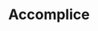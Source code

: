 ---
layout: firm_page
title: "Accomplice"
id: "accomplice.co"
permalink: "/accompliceaccomplice.co/"
website: "https://accomplice.co"
offices: "Boston (United States)"
investment_stages: "Seed, Series A"
portfolio_companies: "AngelList, Carbon Black, Coinlist, Currencycloud, DraftKings, FalconX, FLOW, Freshbooks, Integral Ad Science, Hopper, HQO, Luna, Near, Orchard, Patreon, PillPack, Plastiq, Recorded Future, SecurityScorecard, Skillz, Veracode, Work Human, WHOOP, Zoopla"
portfolio_link: ""
investment_markets: "cybersecurity, eSports, data analytics"
founded_year: "2015"
description: "Accomplice is a venture firm and contemporary family office. They are high conviction, concentrated, patient investors and founders behind the Spearhead operator-angel movement and Accomplice Blockchain."
linkedin: "https://www.linkedin.com/company/accomplice-vc"
twitter: ""
instagram: ""
team_page: ""
investor_type: "Venture Capital, Family Office"
crunchbase: "https://www.crunchbase.com/organization/accomplice-atlas-venture"
pitchbook: ""

# SEO Optimization
meta_title: "Accomplice - VC Firm - projectstartups.com"
meta_description: "Accomplice, Accomplice is a venture firm and contemporary family office. They are high conviction, concentrated, patient investors and founders behind the Spearhe..."
meta_keywords: "Accomplice, cybersecurity, eSports, data analytics, VC firm, venture capital, startup investor, projectstartups.com"
canonical_url: "https://vc.projectstartups.com/accompliceaccomplice.co/"
---